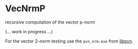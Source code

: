 # VecNrmP
recursive computation of the vector p-norm

(... work in progress ...)

For the vector 2-norm testing use the `pvn_nrm.exe` from [libpvn](https://github.com/venovako/libpvn).
